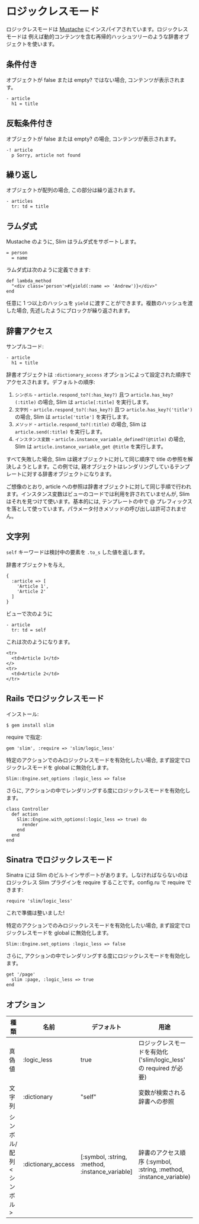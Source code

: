 # ロジックレスモード

ロジックレスモードは [Mustache](https://github.com/defunkt/mustache) にインスパイアされています。ロジックレスモードは
例えば動的コンテンツを含む再帰的ハッシュツリーのような辞書オブジェクトを使います。

## 条件付き

オブジェクトが false または empty? ではない場合, コンテンツが表示されます。

    - article
      h1 = title

## 反転条件付き

オブジェクトが false または empty? の場合, コンテンツが表示されます。

    -! article
      p Sorry, article not found

## 繰り返し

オブジェクトが配列の場合, この部分は繰り返されます。

    - articles
      tr: td = title

## ラムダ式

Mustache のように, Slim はラムダ式をサポートします。

    = person
      = name

ラムダ式は次のように定義できます:

    def lambda_method
      "<div class='person'>#{yield(:name => 'Andrew')}</div>"
    end

任意に 1 つ以上のハッシュを `yield` に渡すことができます。複数のハッシュを渡した場合, 先述したようにブロックが繰り返されます。

## 辞書アクセス

サンプルコード:

    - article
      h1 = title

辞書オブジェクトは `:dictionary_access` オプションによって設定された順序でアクセスされます。デフォルトの順序:

1. `シンボル` - `article.respond_to?(:has_key?)` 且つ `article.has_key?(:title)` の場合, Slim は `article[:title]` を実行します。
2. `文字列` - `article.respond_to?(:has_key?)` 且つ `article.has_key?('title')` の場合, Slim は `article['title']` を実行します。
3. `メソッド` - `article.respond_to?(:title)` の場合, Slim は `article.send(:title)` を実行します。
4. `インスタンス変数` - `article.instance_variable_defined?(@title)` の場合, Slim は `article.instance_variable_get @title` を実行します。

すべて失敗した場合, Slim は親オブジェクトに対して同じ順序で title の参照を解決しようとします。この例では, 親オブジェクトはレンダリングしているテンプレートに対する辞書オブジェクトになります。

ご想像のとおり, article への参照は辞書オブジェクトに対して同じ手順で行われます。インスタンス変数はビューのコードでは利用を許されていませんが, Slim はそれを見つけて使います。基本的には, テンプレートの中で @ プレフィックスを落として使っています。パラメータ付きメソッドの呼び出しは許可されません。


## 文字列

`self` キーワードは検討中の要素を `.to_s` した値を返します。

辞書オブジェクトを与え,

    {
      :article => [
        'Article 1',
        'Article 2'
      ]
    }

ビューで次のように

    - article
      tr: td = self

これは次のようになります。

    <tr>
      <td>Article 1</td>
    </>
    <tr>
      <td>Article 2</td>
    </tr>


## Rails でロジックレスモード

インストール:

    $ gem install slim

require で指定:

    gem 'slim', :require => 'slim/logic_less'

特定のアクションでのみロジックレスモードを有効化したい場合, まず設定でロジックレスモードを global に無効化します。

    Slim::Engine.set_options :logic_less => false

さらに, アクションの中でレンダリングする度にロジックレスモードを有効化します。

    class Controller
      def action
        Slim::Engine.with_options(:logic_less => true) do
          render
        end
      end
    end

## Sinatra でロジックレスモード

Sinatra には Slim のビルトインサポートがあります。しなければならないのはロジックレス Slim プラグインを require することです。config.ru で require できます:

    require 'slim/logic_less'

これで準備は整いました!

特定のアクションでのみロジックレスモードを有効化したい場合, まず設定でロジックレスモードを global に無効化します。

    Slim::Engine.set_options :logic_less => false

さらに, アクションの中でレンダリングする度にロジックレスモードを有効化します。

    get '/page'
      slim :page, :logic_less => true
    end

## オプション

| 種類 | 名前 | デフォルト | 用途 |
| ---- | ---- | ------- | ------- |
| 真偽値 | :logic_less | true | ロジックレスモードを有効化 ('slim/logic_less' の required が必要) |
| 文字列 | :dictionary | "self" | 変数が検索される辞書への参照 |
| シンボル/配列&lt;シンボル&gt; | :dictionary_access | [:symbol, :string, :method, :instance_variable] | 辞書のアクセス順序 (:symbol, :string, :method, :instance_variable) |
